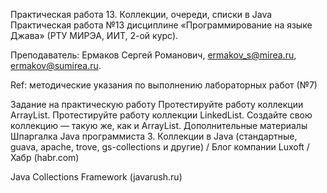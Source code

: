 Практическая работа 13. Коллекции, очереди, списки в Java
Практическая работа №13 дисциплине «Программирование на языке Джава» (РТУ МИРЭА, ИИТ, 2-ой курс).

Преподаватель: Ермаков Сергей Романович, ermakov_s@mirea.ru, ermakov@sumirea.ru.

Ref: методические указания по выполнению лабораторных работ (№7)

Задание на практическую работу
Протестируйте работу коллекции ArrayList.
Протестируйте работу коллекции LinkedList.
Создайте свою коллекцию — такую же, как и ArrayList.
Дополнительные материалы
Шпаргалка Java программиста 3. Коллекции в Java (стандартные, guava, apache, trove, gs-collections и другие) / Блог компании Luxoft / Хабр (habr.com)

Java Collections Framework (javarush.ru)
